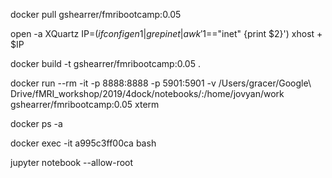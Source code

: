docker pull gshearrer/fmribootcamp:0.05

open -a XQuartz
IP=$(ifconfig en1 | grep inet | awk '$1=="inet" {print $2}')
xhost + $IP

docker build -t gshearrer/fmribootcamp:0.05 .

docker run --rm -it -p 8888:8888  -p 5901:5901 -v /Users/gracer/Google\ Drive/fMRI_workshop/2019/4dock/notebooks/:/home/jovyan/work gshearrer/fmribootcamp:0.05 xterm

docker ps -a

docker exec -it a995c3ff00ca  bash

jupyter notebook --allow-root
